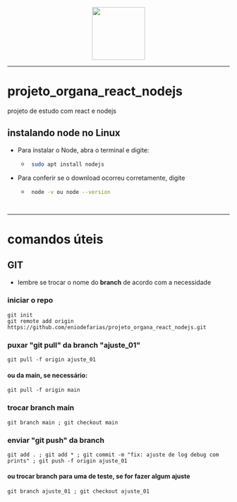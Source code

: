 <p align="center">
  <img src="http://www.ideiadofuturo.com.br/img/logo_ideia.png" width="120" title="" alt="">  
</p>



---

# projeto_organa_react_nodejs
projeto de estudo com react e nodejs


## instalando node no Linux

 - Para instalar o Node, abra o terminal e digite:
   - ```bash 
      sudo apt install nodejs 
      ```

 - Para conferir se o download ocorreu corretamente, digite
   - ```bash 
      node -v ou node --version  
    ```


---

# comandos úteis

## GIT
 - lembre se trocar o nome do **branch** de acordo com a necessidade



### iniciar o repo
    git init
    git remote add origin https://github.com/eniodefarias/projeto_organa_react_nodejs.git



### puxar "git pull" da branch "ajuste_01"
    git pull -f origin ajuste_01


#### ou da main, se necessário:
    git pull -f origin main




### trocar branch main
    git branch main ; git checkout main 


### enviar "git push" da branch
    git add . ; git add * ; git commit -m "fix: ajuste de log debug com prints" ; git push -f origin ajuste_01


#### ou trocar branch para uma de teste, se for fazer algum ajuste
    git branch ajuste_01 ; git checkout ajuste_01
